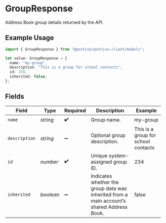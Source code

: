 # GroupResponse

Address Book group details returned by the API.

## Example Usage

```typescript
import { GroupResponse } from "@postivo/postivo-client/models";

let value: GroupResponse = {
  name: "my-group",
  description: "This is a group for school contacts",
  id: 234,
  inherited: false,
};
```

## Fields

| Field                                                                                     | Type                                                                                      | Required                                                                                  | Description                                                                               | Example                                                                                   |
| ----------------------------------------------------------------------------------------- | ----------------------------------------------------------------------------------------- | ----------------------------------------------------------------------------------------- | ----------------------------------------------------------------------------------------- | ----------------------------------------------------------------------------------------- |
| `name`                                                                                    | *string*                                                                                  | :heavy_check_mark:                                                                        | Group name.                                                                               | my-group                                                                                  |
| `description`                                                                             | *string*                                                                                  | :heavy_minus_sign:                                                                        | Optional group description.                                                               | This is a group for school contacts                                                       |
| `id`                                                                                      | *number*                                                                                  | :heavy_check_mark:                                                                        | Unique system-assigned group ID.                                                          | 234                                                                                       |
| `inherited`                                                                               | *boolean*                                                                                 | :heavy_minus_sign:                                                                        | Indicates whether the group data was inherited from a main account’s shared Address Book. | false                                                                                     |